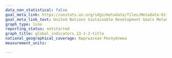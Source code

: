 ```yaml
---
data_non_statistical: false
goal_meta_link: https://unstats.un.org/sdgs/metadata/files/Metadata-01-05-03.pdf
goal_meta_link_text: United Nations Sustainable Development Goals Metadata (pdf 759kB)
graph_type: line
reporting_status: notstarted
graph_title: global_indicators.13-1-2-title
national_geographical_coverage: Кыргызская Республика
measurement_units: 

---
```

